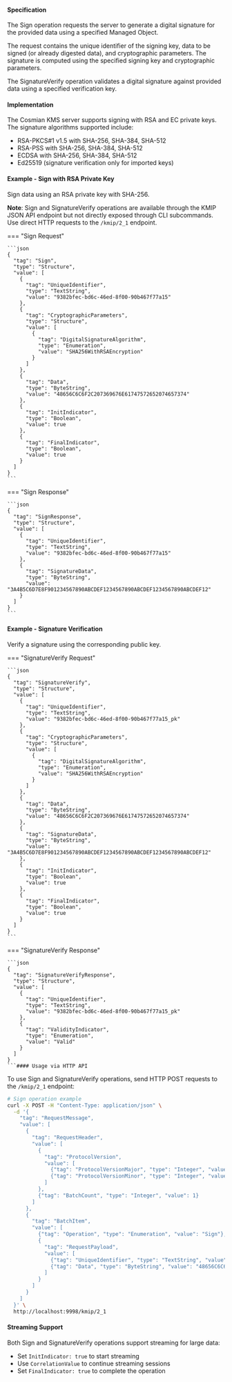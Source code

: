 #### Specification

The Sign operation requests the server to generate a digital signature for the provided data using a specified Managed Object.

The request contains the unique identifier of the signing key, data to be signed (or already digested data), and cryptographic parameters. The signature is computed using the specified signing key and cryptographic parameters.

The SignatureVerify operation validates a digital signature against provided data using a specified verification key.

#### Implementation

The Cosmian KMS server supports signing with RSA and EC private keys. The signature algorithms supported include:

- RSA-PKCS#1 v1.5 with SHA-256, SHA-384, SHA-512
- RSA-PSS with SHA-256, SHA-384, SHA-512
- ECDSA with SHA-256, SHA-384, SHA-512
- Ed25519 (signature verification only for imported keys)

#### Example - Sign with RSA Private Key

Sign data using an RSA private key with SHA-256.

**Note**: Sign and SignatureVerify operations are available through the KMIP JSON API endpoint but not directly exposed through CLI subcommands. Use direct HTTP requests to the `/kmip/2_1` endpoint.

=== "Sign Request"

    ```json
    {
      "tag": "Sign",
      "type": "Structure",
      "value": [
        {
          "tag": "UniqueIdentifier",
          "type": "TextString",
          "value": "9382bfec-bd6c-46ed-8f00-90b467f77a15"
        },
        {
          "tag": "CryptographicParameters",
          "type": "Structure",
          "value": [
            {
              "tag": "DigitalSignatureAlgorithm",
              "type": "Enumeration",
              "value": "SHA256WithRSAEncryption"
            }
          ]
        },
        {
          "tag": "Data",
          "type": "ByteString",
          "value": "48656C6C6F2C207369676E61747572652074657374"
        },
        {
          "tag": "InitIndicator",
          "type": "Boolean",
          "value": true
        },
        {
          "tag": "FinalIndicator",
          "type": "Boolean",
          "value": true
        }
      ]
    }
    ```

=== "Sign Response"

    ```json
    {
      "tag": "SignResponse",
      "type": "Structure",
      "value": [
        {
          "tag": "UniqueIdentifier",
          "type": "TextString",
          "value": "9382bfec-bd6c-46ed-8f00-90b467f77a15"
        },
        {
          "tag": "SignatureData",
          "type": "ByteString",
          "value": "3A4B5C6D7E8F901234567890ABCDEF1234567890ABCDEF1234567890ABCDEF12"
        }
      ]
    }
    ```

#### Example - Signature Verification

Verify a signature using the corresponding public key.

=== "SignatureVerify Request"

    ```json
    {
      "tag": "SignatureVerify",
      "type": "Structure",
      "value": [
        {
          "tag": "UniqueIdentifier",
          "type": "TextString",
          "value": "9382bfec-bd6c-46ed-8f00-90b467f77a15_pk"
        },
        {
          "tag": "CryptographicParameters",
          "type": "Structure",
          "value": [
            {
              "tag": "DigitalSignatureAlgorithm",
              "type": "Enumeration",
              "value": "SHA256WithRSAEncryption"
            }
          ]
        },
        {
          "tag": "Data",
          "type": "ByteString",
          "value": "48656C6C6F2C207369676E61747572652074657374"
        },
        {
          "tag": "SignatureData",
          "type": "ByteString",
          "value": "3A4B5C6D7E8F901234567890ABCDEF1234567890ABCDEF1234567890ABCDEF12"
        },
        {
          "tag": "InitIndicator",
          "type": "Boolean",
          "value": true
        },
        {
          "tag": "FinalIndicator",
          "type": "Boolean",
          "value": true
        }
      ]
    }
    ```

=== "SignatureVerify Response"

    ```json
    {
      "tag": "SignatureVerifyResponse",
      "type": "Structure",
      "value": [
        {
          "tag": "UniqueIdentifier",
          "type": "TextString",
          "value": "9382bfec-bd6c-46ed-8f00-90b467f77a15_pk"
        },
        {
          "tag": "ValidityIndicator",
          "type": "Enumeration",
          "value": "Valid"
        }
      ]
    }
    ```#### Usage via HTTP API

To use Sign and SignatureVerify operations, send HTTP POST requests to the `/kmip/2_1` endpoint:

```bash
# Sign operation example
curl -X POST -H "Content-Type: application/json" \
  -d '{
    "tag": "RequestMessage",
    "value": [
      {
        "tag": "RequestHeader",
        "value": [
          {
            "tag": "ProtocolVersion",
            "value": [
              {"tag": "ProtocolVersionMajor", "type": "Integer", "value": 2},
              {"tag": "ProtocolVersionMinor", "type": "Integer", "value": 1}
            ]
          },
          {"tag": "BatchCount", "type": "Integer", "value": 1}
        ]
      },
      {
        "tag": "BatchItem",
        "value": [
          {"tag": "Operation", "type": "Enumeration", "value": "Sign"},
          {
            "tag": "RequestPayload",
            "value": [
              {"tag": "UniqueIdentifier", "type": "TextString", "value": "your-key-id"},
              {"tag": "Data", "type": "ByteString", "value": "48656C6C6F"}
            ]
          }
        ]
      }
    ]
  }' \
  http://localhost:9998/kmip/2_1
```

#### Streaming Support

Both Sign and SignatureVerify operations support streaming for large data:

- Set `InitIndicator: true` to start streaming
- Use `CorrelationValue` to continue streaming sessions
- Set `FinalIndicator: true` to complete the operation
